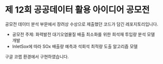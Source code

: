 # 제 12회 공공데이터 활용 아이디어 공모전
공모전 데이터 분석 부문에서 장려상 수상으로 제출했던 코드가 담긴 레포지토리입니다.

- 공모전 주제: 화력발전 대기오염물질 배출 최소화를 위한 희석재 투입량 분석 모델 개발
- InletSox에 따라 SOx 배출량 예측과 석회석 최적량 도출 알고리즘 모델

구글 코랩 환경에서 구현하였습니다.
